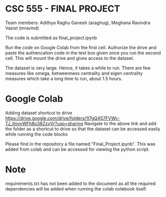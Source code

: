 # CSC 555 - FINAL PROJECT

Team members: Adithya Raghu Ganesh (araghug), Meghana Ravindra Vasist (mravind)

The code is submitted as final_project.ipynb

Run the code on Google Colab from the first cell. Authorize the drive and paste the authencation code in the text box given once you run the second cell. This will mount the drive and gives access to the dataset.

The dataset is very large. Hence, it takes a while to run. There are few measures like omega, betweenness centrality and eigen centrality measures which take a long time to run, about 1.5 hours.

# Google Colab

Adding dataset shortcut to drive  https://drive.google.com/drive/folders/1I7gQ4S7FVWc-TJ_IInoyWFh8o38ZzvVr?usp=sharing
Navigate to the above link and add the folder as a shortcut to drive so that the dataset can be accessed easily while running the code blocks

Please find in the repository a file named "Final_Project.ipynb". This was added from colab and can be accessed for viewing the python script.

# Note

requirements.txt has not been added to the document as all the required dependencies will be added when running the colab notebook itself.

